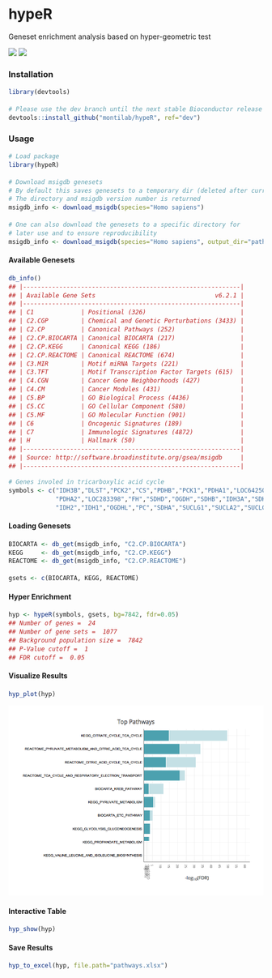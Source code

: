 
hypeR
=====

Geneset enrichment analysis based on hyper-geometric test

[![](https://img.shields.io/github/last-commit/montilab/hypeR.svg)](https://github.com/montilab/hypeR/commits/master) [![](https://img.shields.io/badge/lifecycle-maturing-blue.svg)](https://www.tidyverse.org/lifecycle/#maturing)

### Installation

``` r
library(devtools)

# Please use the dev branch until the next stable Bioconductor release
devtools::install_github("montilab/hypeR", ref="dev")
```

### Usage

``` r
# Load package
library(hypeR)

# Download msigdb genesets
# By default this saves genesets to a temporary dir (deleted after current session)
# The directory and msigdb version number is returned
msigdb_info <- download_msigdb(species="Homo sapiens") 

# One can also download the genesets to a specific directory for
# later use and to ensure reproducibility
msigdb_info <- download_msigdb(species="Homo sapiens", output_dir="path/to/dir") 
```

#### Available Genesets

``` r
db_info()
## |------------------------------------------------------------|
## | Available Gene Sets                                 v6.2.1 |
## |------------------------------------------------------------|
## | C1             | Positional (326)                          |
## | C2.CGP         | Chemical and Genetic Perturbations (3433) |
## | C2.CP          | Canonical Pathways (252)                  |
## | C2.CP.BIOCARTA | Canonical BIOCARTA (217)                  |
## | C2.CP.KEGG     | Canonical KEGG (186)                      |
## | C2.CP.REACTOME | Canonical REACTOME (674)                  |
## | C3.MIR         | Motif miRNA Targets (221)                 |
## | C3.TFT         | Motif Transcription Factor Targets (615)  |
## | C4.CGN         | Cancer Gene Neighborhoods (427)           |
## | C4.CM          | Cancer Modules (431)                      |
## | C5.BP          | GO Biological Process (4436)              |
## | C5.CC          | GO Cellular Component (580)               |
## | C5.MF          | GO Molecular Function (901)               |
## | C6             | Oncogenic Signatures (189)                |
## | C7             | Immunologic Signatures (4872)             |
## | H              | Hallmark (50)                             |
## |------------------------------------------------------------|
## | Source: http://software.broadinstitute.org/gsea/msigdb     |
## |------------------------------------------------------------|
```

```r
# Genes involed in tricarboxylic acid cycle
symbols <- c("IDH3B","DLST","PCK2","CS","PDHB","PCK1","PDHA1","LOC642502",
             "PDHA2","LOC283398","FH","SDHD","OGDH","SDHB","IDH3A","SDHC",
             "IDH2","IDH1","OGDHL","PC","SDHA","SUCLG1","SUCLA2","SUCLG2")
```

#### Loading Genesets

``` r
BIOCARTA <- db_get(msigdb_info, "C2.CP.BIOCARTA")
KEGG     <- db_get(msigdb_info, "C2.CP.KEGG")
REACTOME <- db_get(msigdb_info, "C2.CP.REACTOME")

gsets <- c(BIOCARTA, KEGG, REACTOME)
```

#### Hyper Enrichment

``` r
hyp <- hypeR(symbols, gsets, bg=7842, fdr=0.05)
## Number of genes =  24 
## Number of gene sets =  1077 
## Background population size =  7842 
## P-Value cutoff =  1 
## FDR cutoff =  0.05
```

#### Visualize Results

``` r
hyp_plot(hyp)
```

<img src="figs/README-plot.png" width="672" />

#### Interactive Table

``` r
hyp_show(hyp)
```

#### Save Results

``` r
hyp_to_excel(hyp, file.path="pathways.xlsx")
```